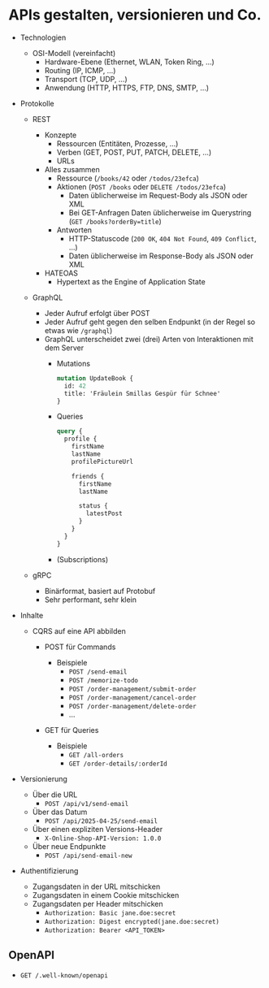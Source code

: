 # APIs gestalten, versionieren und Co.

- Technologien
  - OSI-Modell (vereinfacht)
    - Hardware-Ebene (Ethernet, WLAN, Token Ring, …)
    - Routing (IP, ICMP, …)
    - Transport (TCP, UDP, …)
    - Anwendung (HTTP, HTTPS, FTP, DNS, SMTP, …)

- Protokolle
  - REST
    - Konzepte
      - Ressourcen (Entitäten, Prozesse, …)
      - Verben (GET, POST, PUT, PATCH, DELETE, …)
      - URLs
    - Alles zusammen
      - Ressource (`/books/42` oder `/todos/23efca`)
      - Aktionen (`POST /books` oder `DELETE /todos/23efca`)
        - Daten üblicherweise im Request-Body als JSON oder XML
        - Bei GET-Anfragen Daten üblicherweise im Querystring (`GET /books?orderBy=title`)
      - Antworten
        - HTTP-Statuscode (`200 OK`, `404 Not Found`, `409 Conflict`, …)
        - Daten üblicherweise im Response-Body als JSON oder XML
    - HATEOAS
      - Hypertext as the Engine of Application State

  - GraphQL
    - Jeder Aufruf erfolgt über POST
    - Jeder Aufruf geht gegen den selben Endpunkt (in der Regel so etwas wie `/graphql`)
    - GraphQL unterscheidet zwei (drei) Arten von Interaktionen mit dem Server
      - Mutations
        ```graphql (Pseudocode)
        mutation UpdateBook {
          id: 42
          title: 'Fräulein Smillas Gespür für Schnee'
        }
        ```

      - Queries
        ```graphql (Pseudocode)
        query {
          profile {
            firstName
            lastName
            profilePictureUrl

            friends {
              firstName
              lastName

              status {
                latestPost
              }
            }
          }
        }
        ```
      - (Subscriptions)

  - gRPC
    - Binärformat, basiert auf Protobuf
    - Sehr performant, sehr klein

- Inhalte
  - CQRS auf eine API abbilden
    - POST für Commands
      - Beispiele
        - `POST /send-email`
        - `POST /memorize-todo`
        - `POST /order-management/submit-order`
        - `POST /order-management/cancel-order`
        - `POST /order-management/delete-order`
        - …

    - GET für Queries
      - Beispiele
        - `GET /all-orders`
        - `GET /order-details/:orderId`

- Versionierung
  - Über die URL
    - `POST /api/v1/send-email`
  - Über das Datum
    - `POST /api/2025-04-25/send-email`
  - Über einen expliziten Versions-Header
    - `X-Online-Shop-API-Version: 1.0.0`
  - Über neue Endpunkte
    - `POST /api/send-email-new`

- Authentifizierung
  - Zugangsdaten in der URL mitschicken
  - Zugangsdaten in einem Cookie mitschicken
  - Zugangsdaten per Header mitschicken
    - `Authorization: Basic jane.doe:secret`
    - `Authorization: Digest encrypted(jane.doe:secret)`
    - `Authorization: Bearer <API_TOKEN>`

## OpenAPI

- `GET /.well-known/openapi`

